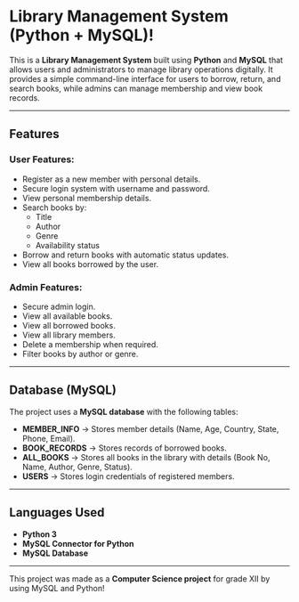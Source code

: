 # Library Management System (Python + MySQL)!

This is a **Library Management System** built using **Python** and
**MySQL** that allows users and administrators to manage library
operations digitally.
It provides a simple command-line interface for users to borrow, return,
and search books, while admins can manage membership and view book
records.

------------------------------------------------------------------------

## Features

### User Features:

-   Register as a new member with personal details.
-   Secure login system with username and password.
-   View personal membership details.
-   Search books by:
    -   Title
    -   Author
    -   Genre
    -   Availability status
-   Borrow and return books with automatic status updates.
-   View all books borrowed by the user.

### Admin Features:

-   Secure admin login.
-   View all available books.
-   View all borrowed books.
-   View all library members.
-   Delete a membership when required.
-   Filter books by author or genre.

------------------------------------------------------------------------

## Database (MySQL)

The project uses a **MySQL database** with the following tables:

-   **MEMBER_INFO** → Stores member details (Name, Age, Country, State,
    Phone, Email).
-   **BOOK_RECORDS** → Stores records of borrowed books.
-   **ALL_BOOKS** → Stores all books in the library with details (Book
    No, Name, Author, Genre, Status).
-   **USERS** → Stores login credentials of registered members.

------------------------------------------------------------------------

## Languages Used 

-   **Python 3**
-   **MySQL Connector for Python**
-   **MySQL Database**

------------------------------------------------------------------------

This project was made as a **Computer Science project** for grade XII by using MySQL and Python!
